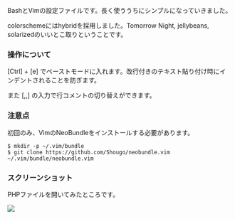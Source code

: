 BashとVimの設定ファイルです。長く使ううちにシンプルになっていきました。

colorschemeにはhybridを採用しました。Tomorrow Night, jellybeans, solarizedのいいとこ取りということです。

### 操作について

[Ctrl] + [e] でペーストモードに入れます。改行付きのテキスト貼り付け時にインデントされることを防ぎます。

また [,,] の入力で行コメントの切り替えができます。

### 注意点

初回のみ、VimのNeoBundleをインストールする必要があります。

```
$ mkdir -p ~/.vim/bundle
$ git clone https://github.com/Shougo/neobundle.vim ~/.vim/bundle/neobundle.vim
```

### スクリーンショット

PHPファイルを開いてみたところです。

![](http://blacknd.com/wp-content/uploads/2016/04/20160409-114955.png)
